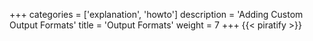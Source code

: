 +++
categories = ['explanation', 'howto']
description = 'Adding Custom Output Formats'
title = 'Output Formats'
weight = 7
+++
{{< piratify >}}